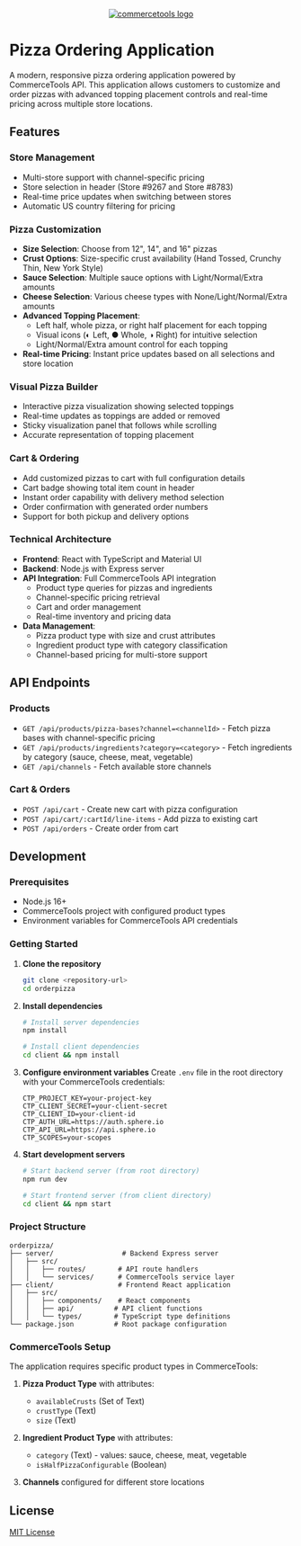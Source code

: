 <p align="center">
  <a href="https://commercetools.com/">
    <img alt="commercetools logo" src="https://unpkg.com/@commercetools-frontend/assets/logos/commercetools_primary-logo_horizontal_RGB.png">
  </a>
</p>

# Pizza Ordering Application

A modern, responsive pizza ordering application powered by CommerceTools API. This application allows customers to customize and order pizzas with advanced topping placement controls and real-time pricing across multiple store locations.

## Features

### Store Management
- Multi-store support with channel-specific pricing
- Store selection in header (Store #9267 and Store #8783)
- Real-time price updates when switching between stores
- Automatic US country filtering for pricing

### Pizza Customization
- **Size Selection**: Choose from 12", 14", and 16" pizzas
- **Crust Options**: Size-specific crust availability (Hand Tossed, Crunchy Thin, New York Style)
- **Sauce Selection**: Multiple sauce options with Light/Normal/Extra amounts
- **Cheese Selection**: Various cheese types with None/Light/Normal/Extra amounts
- **Advanced Topping Placement**: 
  - Left half, whole pizza, or right half placement for each topping
  - Visual icons (◐ Left, ● Whole, ◑ Right) for intuitive selection
  - Light/Normal/Extra amount control for each topping
- **Real-time Pricing**: Instant price updates based on all selections and store location

### Visual Pizza Builder
- Interactive pizza visualization showing selected toppings
- Real-time updates as toppings are added or removed
- Sticky visualization panel that follows while scrolling
- Accurate representation of topping placement

### Cart & Ordering
- Add customized pizzas to cart with full configuration details
- Cart badge showing total item count in header
- Instant order capability with delivery method selection
- Order confirmation with generated order numbers
- Support for both pickup and delivery options

### Technical Architecture
- **Frontend**: React with TypeScript and Material UI
- **Backend**: Node.js with Express server
- **API Integration**: Full CommerceTools API integration
  - Product type queries for pizzas and ingredients
  - Channel-specific pricing retrieval
  - Cart and order management
  - Real-time inventory and pricing data
- **Data Management**: 
  - Pizza product type with size and crust attributes
  - Ingredient product type with category classification
  - Channel-based pricing for multi-store support

## API Endpoints

### Products
- `GET /api/products/pizza-bases?channel=<channelId>` - Fetch pizza bases with channel-specific pricing
- `GET /api/products/ingredients?category=<category>` - Fetch ingredients by category (sauce, cheese, meat, vegetable)
- `GET /api/channels` - Fetch available store channels

### Cart & Orders
- `POST /api/cart` - Create new cart with pizza configuration
- `POST /api/cart/:cartId/line-items` - Add pizza to existing cart
- `POST /api/orders` - Create order from cart

## Development

### Prerequisites
- Node.js 16+ 
- CommerceTools project with configured product types
- Environment variables for CommerceTools API credentials

### Getting Started

1. **Clone the repository**
   ```bash
   git clone <repository-url>
   cd orderpizza
   ```

2. **Install dependencies**
   ```bash
   # Install server dependencies
   npm install
   
   # Install client dependencies
   cd client && npm install
   ```

3. **Configure environment variables**
   Create `.env` file in the root directory with your CommerceTools credentials:
   ```
   CTP_PROJECT_KEY=your-project-key
   CTP_CLIENT_SECRET=your-client-secret
   CTP_CLIENT_ID=your-client-id
   CTP_AUTH_URL=https://auth.sphere.io
   CTP_API_URL=https://api.sphere.io
   CTP_SCOPES=your-scopes
   ```

4. **Start development servers**
   ```bash
   # Start backend server (from root directory)
   npm run dev
   
   # Start frontend server (from client directory)
   cd client && npm start
   ```

### Project Structure
```
orderpizza/
├── server/                 # Backend Express server
│   ├── src/
│   │   ├── routes/        # API route handlers
│   │   └── services/      # CommerceTools service layer
├── client/                # Frontend React application
│   ├── src/
│   │   ├── components/    # React components
│   │   ├── api/          # API client functions
│   │   └── types/        # TypeScript type definitions
└── package.json          # Root package configuration
```

### CommerceTools Setup

The application requires specific product types in CommerceTools:

1. **Pizza Product Type** with attributes:
   - `availableCrusts` (Set of Text)
   - `crustType` (Text)
   - `size` (Text)

2. **Ingredient Product Type** with attributes:
   - `category` (Text) - values: sauce, cheese, meat, vegetable
   - `isHalfPizzaConfigurable` (Boolean)

3. **Channels** configured for different store locations

## License

[MIT License](LICENSE)